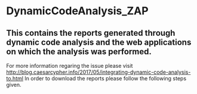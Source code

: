 # DynamicCodeAnalysis_ZAP
## This contains the reports generated through dynamic code analysis and the web applications on which the analysis was performed.

For more information regaring the issue please visit http://blog.caesarcypher.info/2017/05/integrating-dynamic-code-analysis-to.html 
In order to download the reports please follow the following steps given.


